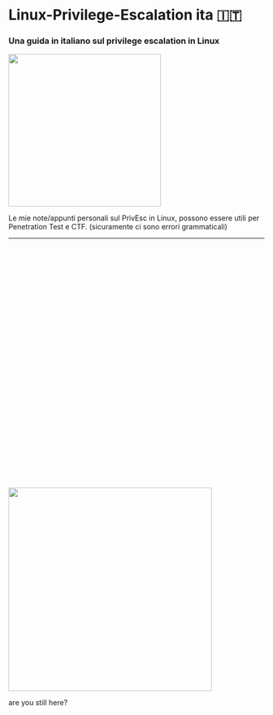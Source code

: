 # Linux-Privilege-Escalation ita 🇮🇹
### Una guida in italiano sul privilege escalation in Linux

<img width="300" src="https://media.giphy.com/media/4N5ddOOJJ7gtKTgNac/source.gif">
</p> 

Le mie note/appunti personali sul PrivEsc in Linux, possono essere utili per Penetration Test e CTF. 
(sicuramente ci sono errori grammaticali)

<hr>


<br>
<br>
<br>
<br>
<br>
<br>
<br>
<br>
<br>
<br>
<br>
<br>
<br>
<br>
<br>
<br>
<br>
<br>
<br>
<br>
<br>
<br>
<br>
<br>
<br>
<br>
<br>
<br>

<img width="400" src="https://i.kym-cdn.com/photos/images/original/001/349/277/7b6.gif">
</p> 
          are you still here?



